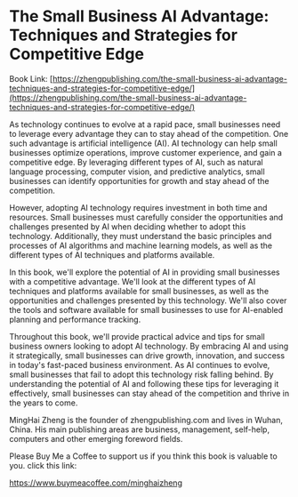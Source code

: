 # The Small Business AI Advantage: Techniques and Strategies for Competitive Edge

Book Link: [https://zhengpublishing.com/the-small-business-ai-advantage-techniques-and-strategies-for-competitive-edge/](https://zhengpublishing.com/the-small-business-ai-advantage-techniques-and-strategies-for-competitive-edge/)

As technology continues to evolve at a rapid pace, small businesses need to leverage every advantage they can to stay ahead of the competition. One such advantage is artificial intelligence (AI). AI technology can help small businesses optimize operations, improve customer experience, and gain a competitive edge. By leveraging different types of AI, such as natural language processing, computer vision, and predictive analytics, small businesses can identify opportunities for growth and stay ahead of the competition.

However, adopting AI technology requires investment in both time and resources. Small businesses must carefully consider the opportunities and challenges presented by AI when deciding whether to adopt this technology. Additionally, they must understand the basic principles and processes of AI algorithms and machine learning models, as well as the different types of AI techniques and platforms available.

In this book, we'll explore the potential of AI in providing small businesses with a competitive advantage. We'll look at the different types of AI techniques and platforms available for small businesses, as well as the opportunities and challenges presented by this technology. We'll also cover the tools and software available for small businesses to use for AI-enabled planning and performance tracking.

Throughout this book, we'll provide practical advice and tips for small business owners looking to adopt AI technology. By embracing AI and using it strategically, small businesses can drive growth, innovation, and success in today's fast-paced business environment. As AI continues to evolve, small businesses that fail to adopt this technology risk falling behind. By understanding the potential of AI and following these tips for leveraging it effectively, small businesses can stay ahead of the competition and thrive in the years to come.

MingHai Zheng is the founder of zhengpublishing.com and lives in Wuhan, China. His main publishing areas are business, management, self-help, computers and other emerging foreword fields.

Please Buy Me a Coffee to support us if you think this book is valuable to you. click this link:

https://www.buymeacoffee.com/minghaizheng
